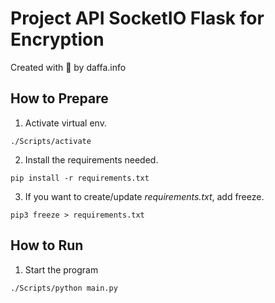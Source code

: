 # Project API SocketIO Flask for Encryption

Created with :gift_heart: by daffa.info

## How to Prepare

1. Activate virtual env.
```
./Scripts/activate
```

2. Install the requirements needed.
```
pip install -r requirements.txt
```

3. If you want to create/update *requirements.txt*, add freeze.
```
pip3 freeze > requirements.txt
```

## How to Run
1. Start the program
```
./Scripts/python main.py
```